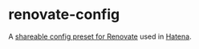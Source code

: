 # renovate-config

A [shareable config preset for Renovate](https://docs.renovatebot.com/config-presets/) used in [Hatena](https://hatenacorp.jp/).
